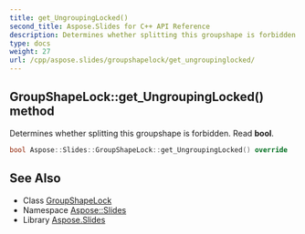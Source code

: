 ```yaml
---
title: get_UngroupingLocked()
second_title: Aspose.Slides for C++ API Reference
description: Determines whether splitting this groupshape is forbidden. Read bool.
type: docs
weight: 27
url: /cpp/aspose.slides/groupshapelock/get_ungroupinglocked/
---
```

## GroupShapeLock::get_UngroupingLocked() method


Determines whether splitting this groupshape is forbidden. Read **bool**.

```cpp
bool Aspose::Slides::GroupShapeLock::get_UngroupingLocked() override
```

## See Also

* Class [GroupShapeLock](./)
* Namespace [Aspose::Slides](../)
* Library [Aspose.Slides](../../)